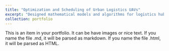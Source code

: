 ```yaml
---
title: "Optimization and Scheduling of Urban Logistics UAVs"
excerpt: "Designed mathematical models and algorithms for logistics hub node selection and multi-aircraft safe interval maintenance in urban low-altitude logitstics systems. Developed a multi-objective mixed-integer programming model balancing UAV safety and logistics network costs, coupled with a memetic optimization algorithm using adaptive operator selection. The model and algorithm were integrated into the General Aviation Supervision System, deployed in pilot regions like Sichuan and Zhejiang, safeguarding 500,000 flights. They also supported operations and product development for leading enterprises, such as Hangzhou Xunyi Technology, delivering significant social and economic benefits <br/><img src='/images/500x300.png'>)"
collection: portfolio
---
```


This is an item in your portfolio. It can be have images or nice text. If you name the file .md, it will be parsed as markdown. If you name the file .html, it will be parsed as HTML. 
